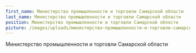 ```yaml
---
first_name: Министерство промышленности и торговли Самарской области
last_name: Министерство промышленности и торговли Самарской области
position: Министерство промышленности и торговли Самарской области
picture: /images/uploads/министерство-промышленности-и-торговли-самарской-области.jpg
---
```

Министерство промышленности и торговли Самарской области